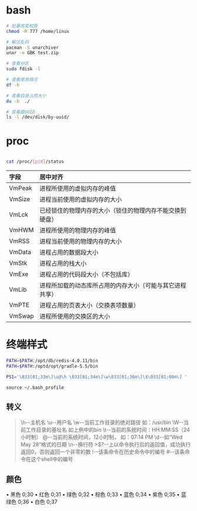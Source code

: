 # bash
```bash
# 批量改变权限
chmod -R 777 /home/linux

# 解压乱码
pacman -S unarchiver
unar -e GBK test.zip

# 查看分区
sudo fdisk -l

# 查看使用情况
df -h

# 查看目录占用大小
du -h  ./

# 查看盘UUID
ls -l /dev/disk/by-uuid/

```


# proc
```bash

cat /proc/[pid]/status
```

| 字段   | 居中对齐                                       |
| :----- | :-------------------------------------------- |
| VmPeak | 进程所使用的虚拟内存的峰值                         |
| VmSize | 进程当前使用的虚拟内存的大小                       |
| VmLck  | 已经锁住的物理内存的大小（锁住的物理内存不能交换到硬盘） |
| VmHWM  | 进程所使用的物理内存的峰值                         |
| VmRSS  | 进程当前使用的物理内存的大小                       |
| VmData | 进程占用的数据段大小                              |
| VmStk  | 进程占用的栈大小                                 |
| VmExe  | 进程占用的代码段大小（不包括库）                    |
| VmLib  | 进程所加载的动态库所占用的内存大小（可能与其它进程共享） |
| VmPTE  | 进程占用的页表大小（交换表项数量）                   |
| VmSwap | 进程所使用的交换区的大小                           |

# 终端样式
```bash
PATH=$PATH:/opt/db/redis-4.0.11/bin
PATH=$PATH:/optd/opt/gradle-5.5/bin

PS1='\033[01;33m\]\u@\h \033[01;34m\]\w\033[01;36m\]\$\033[01;00m\] '
```

`source ~/.bash_profile`

## 转义
> \h--主机名
> \u--用户名
> \w--当前工作目录的绝对路径 如：/usr/bin
> \W--当前工作目录的基址名 如上例中的bin
> \t--当前的系统时间：HH:MM:SS（24小时制）
> \@--当前的系统时间，12小时制， 如：07:14 PM
> \d--如“Wed May 28”格式的日期
> \n--换行符
> \>$?--上以命令执行后的返回值，成功执行返回0，否则返回一个非零的数
> \!--该条命令在历史命令中的编号
> \#--该条命令在这个shell中的编号

## 颜色
• 黑色 0;30
• 红色 0;31
• 绿色 0;32
• 棕色 0;33
• 蓝色 0;34
• 紫色 0;35
• 蓝绿色 0;36
• 白色 0;37
